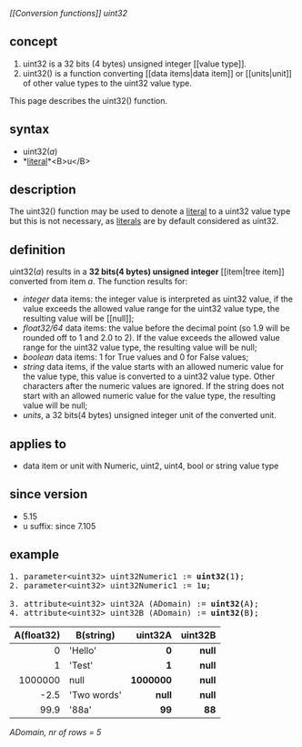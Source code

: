 *[[Conversion functions]] uint32*

## concept

1. uint32 is a 32 bits (4 bytes) unsigned integer [[value type]].
2. uint32() is a function converting [[data items|data item]] or [[units|unit]] of other value types to the uint32 value type.

This page describes the uint32() function.

## syntax

- uint32(*a*)
- *[literal](https://en.wikipedia.org/wiki/Literal_(computer_programming))*<B>u</B>

## description

The uint32() function may be used to denote a [literal](https://en.wikipedia.org/wiki/Literal_(computer_programming)) to a uint32 value type but this is not necessary, as [literals](https://en.wikipedia.org/wiki/Literal_(computer_programming)) are by default considered as uint32.

## definition

uint32(*a*) results in a **32 bits(4 bytes) unsigned integer** [[item|tree item]] converted from item *a*. The function results for:

- *integer* data items: the integer value is interpreted as uint32 value, if the value exceeds the allowed value range for the uint32 value type, the resulting value will be [[null]];
- *float32/64* data items: the value before the decimal point (so 1.9 will be rounded off to 1 and 2.0 to 2). If the value exceeds the allowed value range for the uint32 value type, the resulting value will be null;
- *boolean* data items: 1 for True values and 0 for False values;
- *string* data items, if the value starts with an allowed numeric value for the value type, this value is converted to a uint32 value type. Other characters after the numeric values are ignored. If the string does not start with an allowed numeric value for the value type, the resulting value will be null;
- *units*, a 32 bits(4 bytes) unsigned integer unit of the converted unit.

## applies to

- data item or unit with Numeric, uint2, uint4, bool or string value type

## since version

- 5.15
- u suffix: since 7.105

## example

<pre>
1. parameter&lt;uint32&gt; uint32Numeric1 := <B>uint32(</B>1<B>)</B>;
2. parameter&lt;uint32&gt; uint32Numeric1 := 1<B>u</B>;

3. attribute&lt;uint32&gt; uint32A (ADomain) := <B>uint32(</B>A<B>)</B>;
4. attribute&lt;uint32&gt; uint32B (ADomain) := <B>uint32(</B>B<B>)</B>;
</pre>

| A(float32) | B(string)   | **uint32A** | **uint32B** |
|-----------:|-------------|------------:|------------:|
| 0          | 'Hello'     | **0**       | **null**    |
| 1          | 'Test'      | **1**       | **null**    |
| 1000000    | null        | **1000000** | **null**    |
| -2.5       | 'Two words' | **null**    | **null**    |
| 99.9       | '88a'       | **99**      | **88**      |

*ADomain, nr of rows = 5*